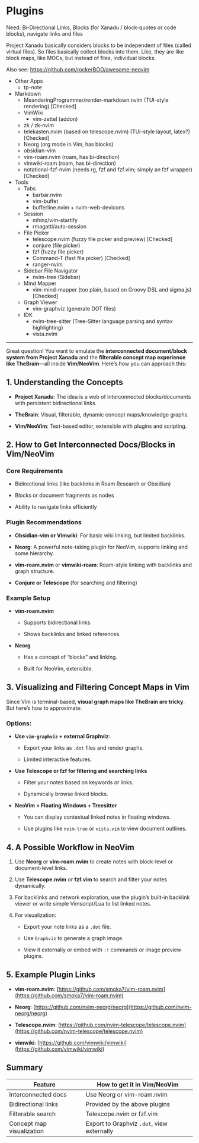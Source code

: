 # Plugins

Need: Bi-Directional Links, Blocks (for Xanadu / block-quotes or code blocks), navigate links and files

Project Xanadu basically considers blocks to be independent of files (called virtual files). So files basically collect blocks into them. Like, they are like block maps, like MOCs, but instead of files, individual blocks.

Also see: https://github.com/rockerBOO/awesome-neovim

- Other Apps
	- tp-note
- Markdown
	- MeanderingProgrammer/render-markdown.nvim (TUI-style rendering) [Checked]
	- VimWiki
		- vim-zettel (addon)
	- zk / zk-nvim
	- telekasten.nvim (based on telescope.nvim) (TUI-style layout, latex?) [Checked]
	- Neorg (org mode in Vim, has blocks)
	- obsidian-vim
	- vim-roam.nvim (roam, has bi-direction)
	- vimwiki-roam (roam, has bi-direction)
	- notational-fzf-nvim (needs rg, fzf and fzf.vim; simply an fzf wrapper) [Checked]
- Tools
	- Tabs
		- barbar.nvim
		- vim-buffet
		- bufferline.nvim + nvim-web-devicons
	- Session
		- mhinz/vim-startify
		- rmagatti/auto-session
	- File Picker
		- telescope.nvim (fuzzy file picker and preview) [Checked]
		- conjure (file picker)
		- fzf (fuzzy file picker)
		- Command-T (fast file picker) [Checked]
		- ranger-nvim
	- Sidebar File Navigator
		- nvim-tree (Sidebar)
	- Mind Mapper
		- vim-mind-mapper (too plain, based on Groovy DSL and sigma.js) [Checked]
	- Graph Viewer
		- vim-graphviz (generate DOT files)
	- IDK
		- nvim-tree-sitter (Tree-Sitter language parsing and syntax highlighting)
		- vista.nvim

---

Great question! You want to emulate the **interconnected document/block system from Project Xanadu** and the **filterable concept map experience like TheBrain**—all inside **Vim/NeoVim**. Here’s how you can approach this:

## 1. Understanding the Concepts

- **Project Xanadu**: The idea is a web of interconnected blocks/documents with persistent bidirectional links.
    
- **TheBrain**: Visual, filterable, dynamic concept maps/knowledge graphs.
    
- **Vim/NeoVim**: Text-based editor, extensible with plugins and scripting.

## 2. How to Get Interconnected Docs/Blocks in Vim/NeoVim

### Core Requirements

- Bidirectional links (like backlinks in Roam Research or Obsidian)
    
- Blocks or document fragments as nodes
    
- Ability to navigate links efficiently

### Plugin Recommendations

- **Obsidian-vim or Vimwiki**: For basic wiki linking, but limited backlinks.
    
- **Neorg**: A powerful note-taking plugin for NeoVim, supports linking and some hierarchy.
    
- **vim-roam.nvim** or **vimwiki-roam**: Roam-style linking with backlinks and graph structure.
    
- **Conjure or Telescope** (for searching and filtering)

### Example Setup

- **vim-roam.nvim**
    
    - Supports bidirectional links.
        
    - Shows backlinks and linked references.
        
- **Neorg**
    
    - Has a concept of “blocks” and linking.
        
    - Built for NeoVim, extensible.

## 3. Visualizing and Filtering Concept Maps in Vim

Since Vim is terminal-based, **visual graph maps like TheBrain are tricky**. But here’s how to approximate:

### Options:

- **Use `vim-graphviz` + external Graphviz**:
    
    - Export your links as `.dot` files and render graphs.
        
    - Limited interactive features.
        
- **Use Telescope or fzf for filtering and searching links**
    
    - Filter your notes based on keywords or links.
        
    - Dynamically browse linked blocks.
        
- **NeoVim + Floating Windows + Treesitter**
    
    - You can display contextual linked notes in floating windows.
        
    - Use plugins like `nvim-tree` or `vista.vim` to view document outlines.
    
## 4. A Possible Workflow in NeoVim

1. Use **Neorg** or **vim-roam.nvim** to create notes with block-level or document-level links.
    
2. Use **Telescope.nvim** or **fzf.vim** to search and filter your notes dynamically.
    
3. For backlinks and network exploration, use the plugin’s built-in backlink viewer or write simple Vimscript/Lua to list linked notes.
    
4. For visualization:
    
    - Export your note links as a `.dot` file.
        
    - Use `Graphviz` to generate a graph image.
        
    - View it externally or embed with `:!` commands or image preview plugins.

## 5. Example Plugin Links

- **vim-roam.nvim**: [https://github.com/smoka7/vim-roam.nvim](https://github.com/smoka7/vim-roam.nvim)
    
- **Neorg**: [https://github.com/nvim-neorg/neorg](https://github.com/nvim-neorg/neorg)
    
- **Telescope.nvim**: [https://github.com/nvim-telescope/telescope.nvim](https://github.com/nvim-telescope/telescope.nvim)
    
- **vimwiki**: [https://github.com/vimwiki/vimwiki](https://github.com/vimwiki/vimwiki)

## Summary

|Feature|How to get it in Vim/NeoVim|
|---|---|
|Interconnected docs|Use Neorg or vim-roam.nvim|
|Bidirectional links|Provided by the above plugins|
|Filterable search|Telescope.nvim or fzf.vim|
|Concept map visualization|Export to Graphviz `.dot`, view externally|

